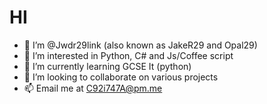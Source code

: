 # HI 
- 👋 I’m @Jwdr29link (also known as JakeR29 and Opal29)
- 👀 I’m interested in Python, C# and Js/Coffee script
- 🌱 I’m currently learning GCSE It (python)
- 💞️ I’m looking to collaborate on various projects
- 📫 Email me at C92i747A@pm.me

